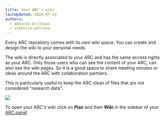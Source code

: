 ```yaml
---
title: Your ARC's wiki
lastUpdated: 2024-07-22
authors:
  - dominik-brilhaus
  - viktoria-petrova
---
```


Every ARC repository comes with its own wiki space. You can create and design the wiki to your personal needs.

The wiki is directly associated to your ARC and has the same access rights as your ARC. Only those users who can see the content of your ARC, can also see the wiki pages. So it is a good space to share meeting minutes or ideas around the ARC with collaboration partners. 

This is particularly useful to keep the ARC clean of files that are not considered "research data".

![](@images/datahub/datahub-wiki.png)

To open your ARC's wiki click on **Plan** and then **Wiki** in the sidebar of your [ARC panel](../datahub-arc-panel).
